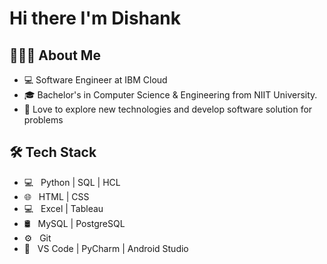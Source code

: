 # Hi there I'm Dishank 

## 🙋🏽‍♂️  About Me

- 💻   Software Engineer at IBM Cloud
- 🎓   Bachelor's in Computer Science & Engineering from NIIT University.
- 🌱   Love to explore new technologies and develop software solution for problems

## 🛠  Tech Stack

- 💻 &nbsp;   Python | SQL | HCL
- 🌐 &nbsp;   HTML | CSS
- 💻 &nbsp;   Excel | Tableau
- 🛢 &nbsp;    MySQL | PostgreSQL
- ⚙️ &nbsp;   Git
- 🔧 &nbsp;   VS Code | PyCharm | Android Studio
